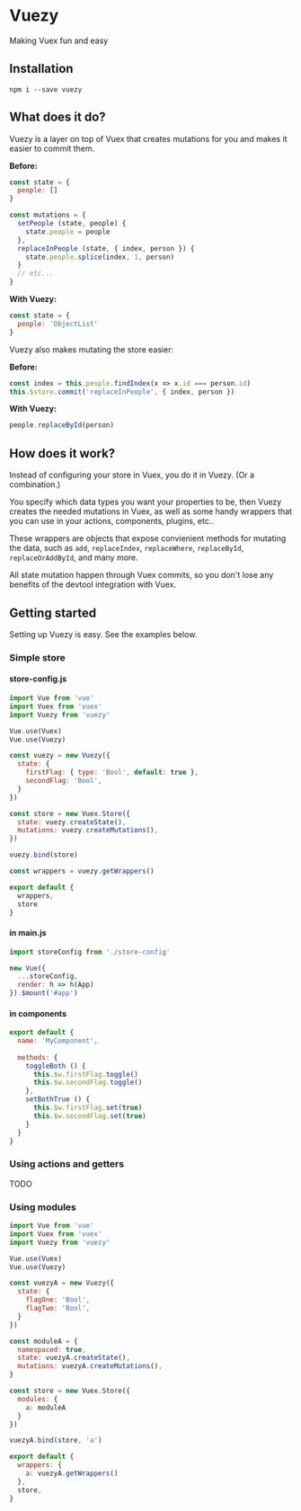 # Vuezy

Making Vuex fun and easy

## Installation

`npm i --save vuezy`

## What does it do?

Vuezy is a layer on top of Vuex that creates mutations for you and makes it easier to commit them.

__Before:__

```javascript
const state = {
  people: []
}

const mutations = {
  setPeople (state, people) {
    state.people = people
  },
  replaceInPeople (state, { index, person }) {
    state.people.splice(index, 1, person)
  }
  // etc...
}
```

__With Vuezy:__

```javascript
const state = {
  people: 'ObjectList'
}
```

Vuezy also makes mutating the store easier:

__Before:__

```javascript
const index = this.people.findIndex(x => x.id === person.id)
this.$store.commit('replaceInPeople', { index, person })
```

__With Vuezy:__

```javascript
people.replaceById(person)
```

## How does it work?

Instead of configuring your store in Vuex, you do it in Vuezy. (Or a combination.)

You specify which data types you want your properties to be,
then Vuezy creates the needed mutations in Vuex,
as well as some handy wrappers that you can use in your actions, components, plugins, etc..

These wrappers are objects that expose convienient methods for mutating the data,
such as `add`, `replaceIndex`, `replaceWhere`, `replaceById`, `replaceOrAddById`, and many more.

All state mutation happen through Vuex commits,
so you don't lose any benefits of the devtool integration with Vuex.

## Getting started

Setting up Vuezy is easy. See the examples below.

### Simple store

#### store-config.js

```javascript
import Vue from 'vue'
import Vuex from 'vuex'
import Vuezy from 'vuezy'

Vue.use(Vuex)
Vue.use(Vuezy)

const vuezy = new Vuezy({
  state: {
    firstFlag: { type: 'Bool', default: true },
    secondFlag: 'Bool',
  }
})

const store = new Vuex.Store({
  state: vuezy.createState(),
  mutations: vuezy.createMutations(),
})

vuezy.bind(store)

const wrappers = vuezy.getWrappers()

export default {
  wrappers,
  store
}
```

#### in main.js

```javascript
import storeConfig from './store-config'

new Vue({
  ...storeConfig,
  render: h => h(App)
}).$mount('#app')
```

#### in components

```javascript
export default {
  name: 'MyComponent',
  
  methods: {
    toggleBoth () {
      this.$w.firstFlag.toggle()
      this.$w.secondFlag.toggle()
    },
    setBothTrue () {
      this.$w.firstFlag.set(true)
      this.$w.secondFlag.set(true)
    }
  }
}
```

### Using actions and getters

TODO

### Using modules

```javascript
import Vue from 'vue'
import Vuex from 'vuex'
import Vuezy from 'vuezy'

Vue.use(Vuex)
Vue.use(Vuezy)

const vuezyA = new Vuezy({
  state: {
    flagOne: 'Bool',
    flagTwo: 'Bool',
  }
})

const moduleA = {
  namespaced: true,
  state: vuezyA.createState(),
  mutations: vuezyA.createMutations(),
}

const store = new Vuex.Store({
  modules: {
    a: moduleA
  }
})

vuezyA.bind(store, 'a')

export default {
  wrappers: {
    a: vuezyA.getWrappers()
  },
  store,
}
```